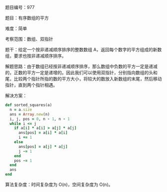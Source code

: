 题目编号：977

题目：有序数组的平方

难度：简单

考察范围：数组、双指针

题干：给定一个按非递减顺序排序的整数数组 A，返回每个数字的平方组成的新数组，要求也按非递减顺序排序。

解题思路：由于数组已经按非递减顺序排序，那么数组中负数的平方一定是递减的，正数的平方一定是递增的。因此我们可以使用双指针，分别指向数组的头和尾，比较两个指针所指的数的平方大小，将较大的数放入新数组的末尾，然后移动指针，直到两个指针相遇。

解决方案：

```ruby
def sorted_squares(a)
  n = a.size
  ans = Array.new(n)
  i, j, pos = 0, n - 1, n - 1
  while i <= j
    if a[i] * a[i] > a[j] * a[j]
      ans[pos] = a[i] * a[i]
      i += 1
    else
      ans[pos] = a[j] * a[j]
      j -= 1
    end
    pos -= 1
  end
  ans
end
```

算法复杂度：时间复杂度为 O(n)，空间复杂度为 O(n)。